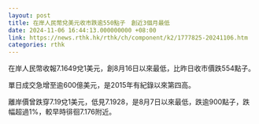 ```yaml
---
layout: post
title: 在岸人民幣兌美元收市跌逾550點子　創近3個月最低
date: 2024-11-06 16:44:13.000000000 +08:00
link: https://news.rthk.hk/rthk/ch/component/k2/1777825-20241106.htm
categories: rthk
---
```


在岸人民幣收報7.1649兌1美元，創8月16日以來最低，比昨日收市價跌554點子。

單日成交急增至逾600億美元，是2015年有紀錄以來第四高。

離岸價曾跌穿7.19兌1美元，低見7.1928，是8月7日以來最低，跌逾900點子，跌幅超過1%，較早時徘徊7.176附近。
